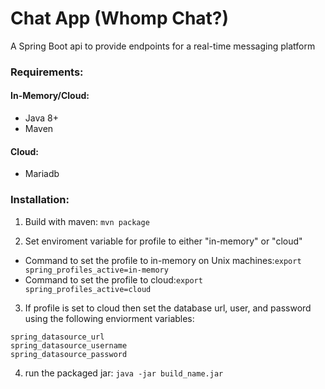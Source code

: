 # Chat App (Whomp Chat?)

A Spring Boot api to provide endpoints for a real-time messaging platform

### Requirements:
#### In-Memory/Cloud:
- Java 8+ 
- Maven
#### Cloud: 
- Mariadb

### Installation:

1. Build with maven: ``` mvn package ```

2. Set enviroment variable for profile to either "in-memory" or "cloud"

- Command to set the profile to in-memory on Unix machines:``` export spring_profiles_active=in-memory ```
- Command to set the profile to cloud:``` export spring_profiles_active=cloud ```

3. If profile is set to cloud then set the database url, user, and password using the following enviorment variables:
```
spring_datasource_url
spring_datasource_username
spring_datasource_password
```

4. run the packaged jar: ```java -jar build_name.jar```

